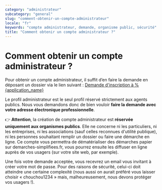 ```yaml
---
category: "administrateur"
subcategory: "general"
slug: "comment-obtenir-un-compte-administrateur"
locale: "fr"
keywords: "compte administrateur, demande, organisme public, sécurité"
title: "Comment obtenir un compte administrateur ?"
---
```


# Comment obtenir un compte administrateur ?

Pour obtenir un compte administrateur, il suffit d’en faire la demande en déposant un dossier via le lien suivant : [Demande d'inscription à %{application_name}](%{application_base_url}/commencer/demande-d-inscription-a-demarches-simplifiees)

Le profil administrateur est le seul profil réservé strictement aux agents publics. Nous vous demandons donc de bien vouloir **faire la demande avec votre adresse électronique professionnelle**.

👉 **Attention**, la création de compte administrateur est **réservée uniquement aux organismes publics**. Elle ne concerne ni les particuliers, ni les entreprises, ni les associations (sauf celles reconnues d'utilité publique), ni les personnes souhaitant remplir un dossier ou faire une démarche en ligne. Ce compte vous permettra de dématérialiser des démarches papier sur demarches-simplifiees.fr, vous pourrez ensuite les diffuser en ligne auprès de vos usagers (sur votre site web, par exemple).

Une fois votre demande acceptée, vous recevrez un email vous invitant à créer votre mot de passe. Pour des raisons de sécurité, celui-ci doit atteindre une certaine complexité (nous aussi on aurait préféré vous laisser choisir « chouchou1234 » mais, malheureusement, nous devons protéger vos usagers !).
